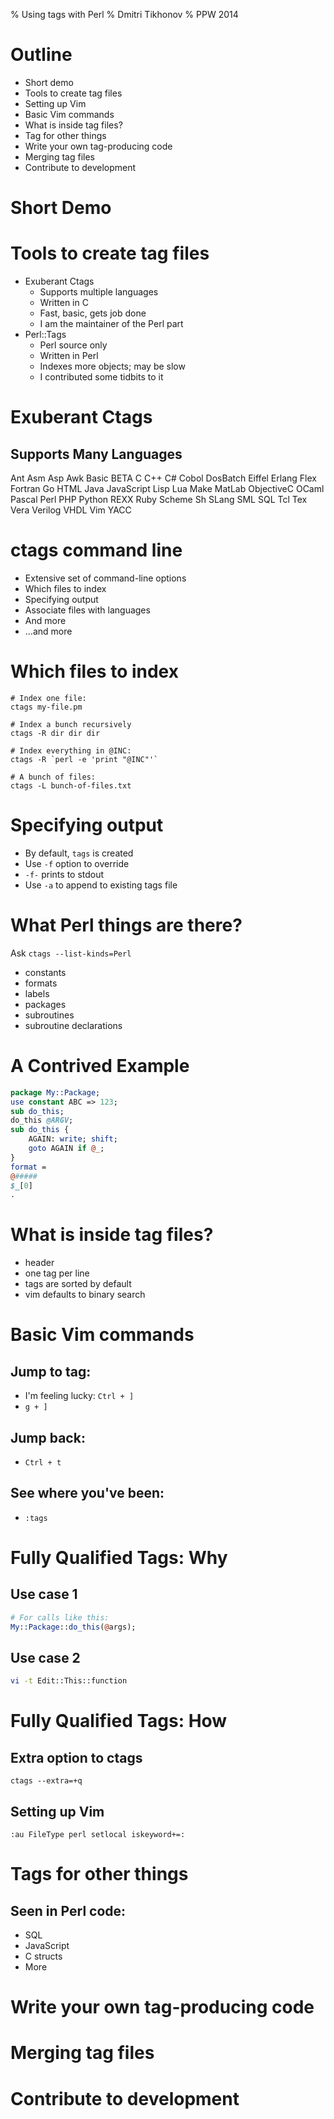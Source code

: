 % Using tags with Perl
% Dmitri Tikhonov
% PPW 2014

# Outline

- Short demo
- Tools to create tag files
- Setting up Vim
- Basic Vim commands
- What is inside tag files?
- Tag for other things
- Write your own tag-producing code
- Merging tag files
- Contribute to development

# Short Demo

# Tools to create tag files

- Exuberant Ctags
    - Supports multiple languages
    - Written in C
    - Fast, basic, gets job done
    - I am the maintainer of the Perl part
- Perl::Tags
    - Perl source only
    - Written in Perl
    - Indexes more objects; may be slow
    - I contributed some tidbits to it

# Exuberant Ctags

## Supports Many Languages

Ant Asm Asp Awk Basic BETA C C++ C# Cobol DosBatch Eiffel Erlang Flex
Fortran Go HTML Java JavaScript Lisp Lua Make MatLab ObjectiveC OCaml
Pascal Perl PHP Python REXX Ruby Scheme Sh SLang SML SQL Tcl Tex Vera
Verilog VHDL Vim YACC

# ctags command line

- Extensive set of command-line options
- Which files to index
- Specifying output
- Associate files with languages
- And more
- ...and more

# Which files to index

~~~
# Index one file:
ctags my-file.pm

# Index a bunch recursively
ctags -R dir dir dir

# Index everything in @INC:
ctags -R `perl -e 'print "@INC"'`

# A bunch of files:
ctags -L bunch-of-files.txt
~~~

# Specifying output

- By default, `tags` is created
- Use `-f` option to override
- `-f-` prints to stdout
- Use `-a` to append to existing tags file

# What Perl things are there?

Ask `ctags --list-kinds=Perl`

- constants
- formats
- labels
- packages
- subroutines
- subroutine declarations

# A Contrived Example

~~~perl
package My::Package;
use constant ABC => 123;
sub do_this;
do_this @ARGV;
sub do_this {
    AGAIN: write; shift;
    goto AGAIN if @_;
}
format =
@#####
$_[0]
.
~~~

# What is inside tag files?

- header
- one tag per line
- tags are sorted by default
- vim defaults to binary search

# Basic Vim commands

## Jump to tag:

- I'm feeling lucky: `Ctrl + ]`
- `g + ]`

## Jump back:
- `Ctrl + t`

## See where you've been:

- `:tags`

# Fully Qualified Tags: Why

## Use case 1

~~~perl
# For calls like this:
My::Package::do_this(@args);
~~~

## Use case 2

~~~bash
vi -t Edit::This::function
~~~

# Fully Qualified Tags: How

## Extra option to ctags

`ctags --extra=+q`

## Setting up Vim

~~~vim
:au FileType perl setlocal iskeyword+=:
~~~

# Tags for other things

## Seen in Perl code:

- SQL
- JavaScript
- C structs
- More

# Write your own tag-producing code

# Merging tag files

# Contribute to development
